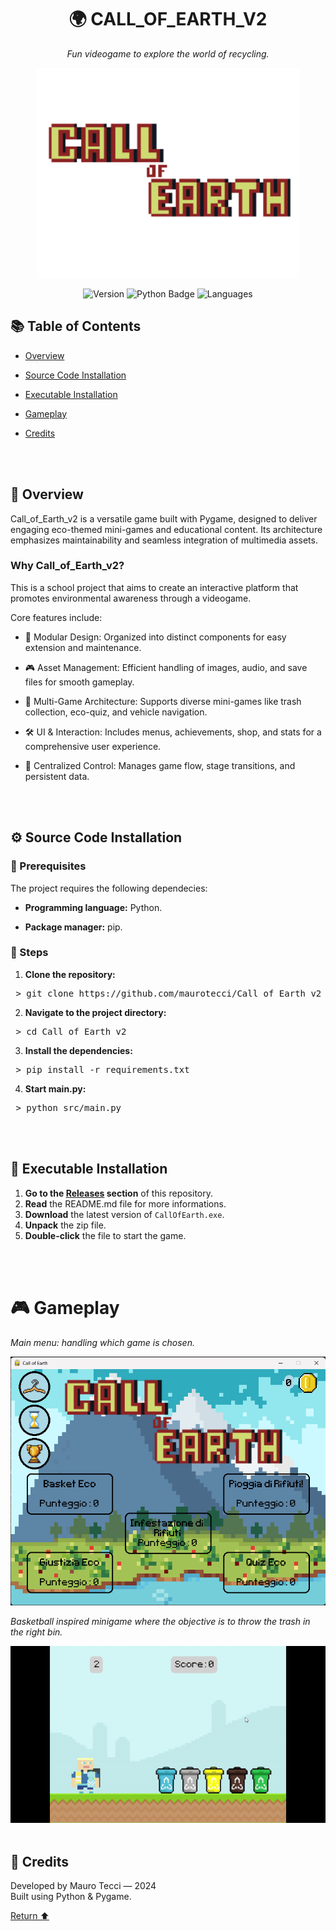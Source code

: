 <h1 align="center">🌍 CALL_OF_EARTH_V2</h1>

<p align="center">
  <em>Fun videogame to explore the world of recycling.</em>
</p>

<p align="center">
  <img src="images/menu/titolo_menu.png" 
       alt="Call of Earth Logo" 
       width="420">
</p>

<p align="center">
  <img src="https://img.shields.io/github/v/release/maurotecci/Call_of_Earth_v2" 
       alt="Version">
  <img src="https://img.shields.io/badge/Python-3776AB?logo=python&logoColor=white&style=flat-square" 
       alt="Python Badge">
  <img src="https://img.shields.io/badge/platform-Windows-blue?style=flat-square" 
       alt="Languages">
</p>

## 📚 Table of Contents

- [Overview](#-overview)
  
- [Source Code Installation](#️-source-code-installation)
  
- [Executable Installation](#-executable-installation)
  
- [Gameplay](#-gameplay)
  
- [Credits](#-credits)
<br>
<br>

## 🧩 Overview

Call_of_Earth_v2 is a versatile game built with Pygame, designed to deliver engaging eco-themed mini-games and educational content.
Its architecture emphasizes maintainability and seamless integration of multimedia assets.

### Why Call_of_Earth_v2?

This is a school project that aims to create an interactive platform that promotes environmental awareness through a videogame.

Core features include:

- 🌱 Modular Design: Organized into distinct components for easy extension and maintenance.

- 🎮 Asset Management: Efficient handling of images, audio, and save files for smooth gameplay.

- 🚀 Multi-Game Architecture: Supports diverse mini-games like trash collection, eco-quiz, and vehicle navigation.

- 🛠️ UI & Interaction: Includes menus, achievements, shop, and stats for a comprehensive user experience.

- 🔁 Centralized Control: Manages game flow, stage transitions, and persistent data.
<br>
<br>

## ⚙️ Source Code Installation
### 🧩 Prerequisites 
The project requires the following dependecies:

- **Programming language:** Python.
  
- **Package manager:** pip.
### 📖 Steps
1. **Clone the repository:**
<pre> > git clone https://github.com/maurotecci/Call_of_Earth_v2 </pre>

2. **Navigate to the project directory:**
<pre> > cd Call_of_Earth_v2 </pre>

3. **Install the dependencies:**
<pre> > pip install -r requirements.txt </pre>

4. **Start main.py:**
<pre> > python src/main.py </pre>
<br>
<br>

## 💾 Executable Installation
1. **Go to the [Releases](../../releases) section** of this repository.
2. **Read** the README.md file for more informations.
3. **Download** the latest version of `CallOfEarth.exe`.
4. **Unpack** the zip file.
5. **Double-click** the file to start the game. 
<br>
<br>

# 🎮 Gameplay   
<p><em>Main menu: handling which game is chosen.</em></p>

![Game menu](images/screenshots/game_menu.png) 

<p><em>Basketball inspired minigame where the objective is to throw the trash in the right bin.</em></p>

![Game Example](images/screenshots/game_demo.gif)
<br>
<br>

## 🙌 Credits
Developed by Mauro Tecci — 2024  
Built using Python & Pygame.

[Return ⬆️](#-call_of_earth_v2)

